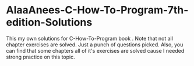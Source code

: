 # AlaaAnees-C-How-To-Program-7th-edition-Solutions
This my own solutions for C-How-To-Program book . 
Note that not all chapter exercises are solved. Just a punch of questions picked. Also, you can find that some chapters all of it's exercises are solved cause I needed strong practice on this topic.
